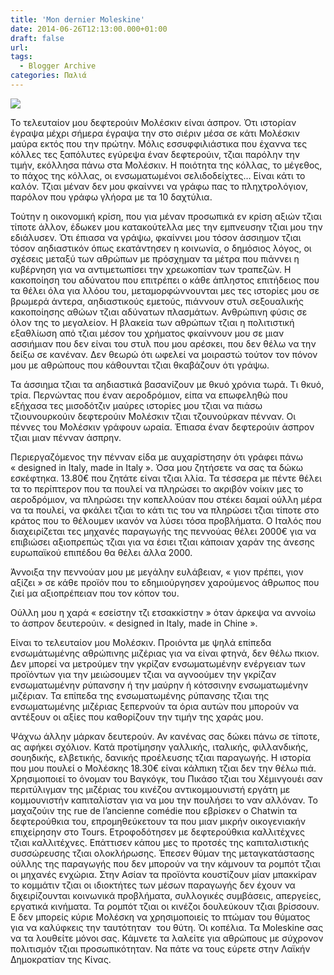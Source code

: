 ```yaml
---
title: 'Mon dernier Moleskine'
date: 2014-06-26T12:13:00.000+01:00
draft: false
url: 
tags:
  - Blogger Archive
categories: Παλιά
---
```


  

  

[![](https://blogger.googleusercontent.com/img/b/R29vZ2xl/AVvXsEjhNB_fErHQNQIVMH32QR8VwKEsq-NI8GiACCXgG9x_23cLhGSb0uTpBYUF7SJU6Ep1xFfF0guVC8RkWpoJZ5LA6hxOK9GwUZYCdmP_HElHx-32zD4WxEgJBwLqwyQzeoRG_yjf7IANH6Y/s1600/MoleskinStop.jpg)](https://blogger.googleusercontent.com/img/b/R29vZ2xl/AVvXsEjhNB_fErHQNQIVMH32QR8VwKEsq-NI8GiACCXgG9x_23cLhGSb0uTpBYUF7SJU6Ep1xFfF0guVC8RkWpoJZ5LA6hxOK9GwUZYCdmP_HElHx-32zD4WxEgJBwLqwyQzeoRG_yjf7IANH6Y/s1600/MoleskinStop.jpg)

  

  

Το τελευταίον μου δεφτερούιν Μολέσκιν είναι άσπρον. Ότι ιστορίαν έγραψα μέχρι σήμερα έγραψα την στο σιέριν μέσα σε κάτι Μολέσκιν μαύρα εκτός που την πρώτην. Μόλις εσσυφφιλιάστικα που έχαννα τες κόλλες τες ξαπόλυτες εγύρεψα έναν δεφτερούιν, τζιαι παρόλην την τιμήν, εκόλλησα πάνω στα Μολέσκιν. Η ποιότητα της κόλλας, το μέγεθος, το πάχος της κόλλας, οι ενσωματωμένοι σελιδοδείχτες… Είναι κάτι το καλόν. Τζιαι μέναν δεν μου φκαίννει να γράφω πας το πληχτρολόγιον, παρόλον που γράφω γλήορα με τα 10 δαχτύλια.

  

Τούτην η οικονομική κρίση, που για μέναν προσωπικά εν κρίση αξιών τζιαι τίποτε άλλον, έδωκεν μου κατακούτελλα μες την εμπνευσην τζιαι μου την εδιάλυσεν. Ότι έπιασα να γράψω, φκαίννει μου τόσον άσσιημον τζιαι τόσον αηδιαστικόν όπως εκατάντησεν η κοινωνία, ο δημόσιος λόγος, οι σχέσεις μεταξύ των αθρώπων με πρόσχημαν τα μέτρα που πιάννει η κυβέρνηση για να αντιμετωπίσει την χρεωκοπίαν των τραπεζών. Η κακοποίηση του αδύνατου που επιτρέπει ο κάθε άπληστος επιτήδειος που τα θέλει όλα για λλόου του, μεταμορφώννουνται μες τες ιστορίες μου σε βρωμερά άντερα, αηδιαστικούς εμετούς, πιάννουν στυλ σεξουαλικής κακοποίησης αθώων τζιαι αδύνατων πλασμάτων. Ανθρώπινη φύσις σε όλον της το μεγαλείον. Η βλακεία των αθρώπων τζιαι η πολιτιστική εξαθλίωση από τζιαι μέσον του χρήματος φκαίννουν μου σε μιαν ασσιήμιαν που δεν είναι του στυλ που μου αρέσκει, που δεν θέλω να την δείξω σε κανέναν. Δεν θεωρώ ότι ωφελεί να μοιραστώ τούτον τον πόνον μου με αθρώπους που κάθουνται τζιαι θκαβάζουν ότι γράψω.

  

Τα άσσιημα τζιαι τα αηδιαστικά βασανίζουν με θκυό χρόνια τωρά. Τι θκυό, τρία. Περνώντας που έναν αεροδρόμιον, είπα να επωφεληθώ που εξήχασα τες μισοδότζιν μαύρες ιστορίες μου τζιαι να πιάσω τζιουνουρκούιν δεφτερούιν Μολέσκιν τζιαι τζουνούρκαν πένναν. Οι πέννες του Μολέσκιν γράφουν ωραία. Έπιασα έναν δεφτερούιν άσπρον τζιαι μιαν πένναν άσπρην. 

  

Περιεργαζόμενος την πένναν είδα με αυχαρίστησην ότι γράφει πάνω « designed in Italy, made in Italy ». Όσα μου ζητήσετε να σας τα δώκω εσκέφτηκα. 13.80€ που ζητάτε είναι τζιαι λλία. Τα τέσσερα με πέντε θέλει τα το περίπτερον που τα πουλεί να πληρώσει το ακριβόν νοίκιν μες το αεροδρόμιον, να πληρώσει την κοπελλούαν που στέκει δαμαί ούλλη μέρα να τα πουλεί, να φκάλει τζιαι το κάτι τις του να πληρώσει τζιαι τίποτε στο κράτος που το θέλουμεν ικανόν να λύσει τόσα προβλήματα. Ο Ιταλός που διαχειρίζεται τες μηχανές παραγωγής της πεννούας θέλει 2000€ για να επιβιώσει αξιοπρεπώς τζιαι για να έσιει τζιαι κάποιαν χαράν της άνεσης ευρωπαϊκού επιπέδου θα θέλει άλλα 2000.

  

Άννοιξα την πεννούαν μου με μεγάλην ευλάβειαν, « γιον πρέπει, γιον αξίζει » σε κάθε προϊόν που το εδημιούργησεν χαρούμενος άθρωπος που ζιεί μα αξιοπρέπειαν που τον κόπον του.

  

Ούλλη μου η χαρά « εσείστην τζι ετσακκίστην » όταν άρκεψα να αννοίω το άσπρον δευτερούιν. « designed in Italy, made in Chine ».

  

Είναι το τελευταίον μου Μολέσκιν. Προιόντα με ψηλά επίπεδα ενσωμάτωμένης αθρώπινης μιζέριας για να είναι φτηνά, δεν θέλω πκιον. Δεν μπορεί να μετρούμεν την γκρίζαν ενσωματωμένην ενέργειαν των προϊόντων για την μειώσουμεν τζιαι να αγνοούμεν την γκρίζαν ενσωματωμένην ρύπανσην ή την μαύρην ή κότσσινην ενσωματωμένην μιζέριαν. Τα επίπεδα της ενσωματωμένης ρύπανσης τζιαι της ενσωματωμένης μιζέριας ξεπερνούν τα όρια αυτών που μπορούν να αντέξουν οι αξίες που καθορίζουν την τιμήν της χαράς μου.

  

  

Ψάχνω άλλην μάρκαν δευτερούν. Αν κανένας σας δώκει πάνω σε τίποτε, ας αφήκει σχόλιον. Κατά προτίμησην γαλλικής, ιταλικής, φιλλανδικής, σουηδικής, ελβετικής, δανικής προέλευσης τζιαι παραγωγής. Η ιστορία που μου πουλεί ο Μολέσκης 18.30€ είναι κάλπικη τζιαι δεν την θέλω πιά. Χρησιμοποιεί το όνομαν του Βαγκόγκ, του Πικάσο τζιαι του Χέμινγουέι σαν περιτύλιγμαν της μιζέριας του κινέζου αντικομμουνιστή εργάτη με κομμουνιστήν καπιταλίσταν για να μου την πουλήσει το ναν αλλόναν. Το μαχαζούιν της rue de l’ancienne comédie που εβρίσκεν ο Chatwin τα δεφτερούθκια του, επρομηθεύκετουν τα που μιαν μικρήν οικογενιακήν επιχείρησην στο Tours. Ετροφοδότησεν με δεφτερούθκια καλλιτέχνες τζιαι καλλιτέχνες. Επάττισεν κάπου μες το προτσές της καπιταλιστικής συσσώρευσης τζιαι ολοκλήρωσης. Έπεσεν θύμαν της μεταγκατάστασης ούλλης της παραγωγής που δεν μπορούν να την κάμνουν τα ρομπότ τζιαι οι μηχανές ενχώρια. Στην Ασίαν τα προϊόντα κουστίζουν μίαν μπακκίραν το κομμάτιν τζιαι οι ιδιοκτήτες των μέσων παραγωγής δεν έχουν να διχειρίζουνται κοινωνικά προβλήματα, συλλογικές συμβάσεις, απεργείες, εργατικά κινήματα. Τα ρομπότ τζιαι οι κινέζοι δουλεύκουν τζιαι βρίσσουν. Ε δεν μπορείς κύριε Μολέσκη να χρησιμοποιείς το πτώμαν του θύματος για να καλύφκεις την ταυτότηταν  του θύτη. Όι κοπέλια. Τα Moleskine σας να τα λουθείτε μόνοι σας. Κάμνετε τα λαλείτε για αθρώπους με σύχρονον πολιτισμόν τζιαι προσωπικότηταν. Να πάτε να τους εύρετε στην Λαϊκήν Δημοκρατίαν της Κίνας.
